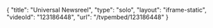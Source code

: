 {
    "title": "Universal Newsreel",
    "type": "solo",
    "layout": "iframe-static",
    "videoId": "123186448",
    "url": "\/tvpembed\/123186448"
}